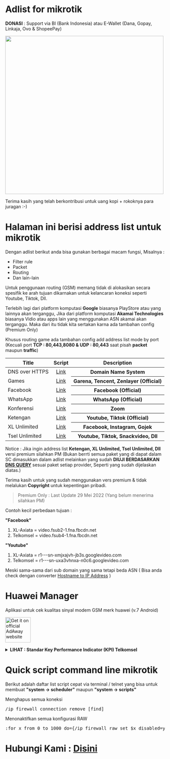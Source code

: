 # Adlist for mikrotik

<b>DONASI</b> : Support via BI (Bank Indonesia) atau E-Wallet (Dana, Gopay, Linkaja, Ovo & ShopeePay)

<img src="https://user-images.githubusercontent.com/94752371/166851078-7768997c-42dd-4cdf-b094-8fb590107a47.png" height="500" style="max-width: 100%;">

Terima kasih yang telah berkontribusi untuk uang kopi + rokoknya para juragan :-)

# Halaman ini berisi address list untuk mikrotik
Dengan adlist berikut anda bisa gunakan berbagai macam fungsi, Misalnya :
   * Filter rule 
   * Packet
   * Routing
   * Dan lain-lain

Untuk penggunaan routing (GSM) memang tidak di alokasikan secara spesifik ke arah tujuan dikarnakan untuk kelancaran koneksi seperti Youtube, Tiktok, Dll.

Terlebih lagi dari platform komputasi <b>Google</b> biasanya PlayStore atau yang lainnya akan terganggu, Jika dari platform komputasi <b>Akamai Technologies</b> biasanya Vidio atau apps lain yang menggunakan ASN akamai akan terganggu. Maka dari itu tidak kita sertakan karna ada tambahan config (Premium Only)

Khusus routing game ada tambahan config add address list mode by port (Kecuali port <b>TCP : 80,443,8080 & UDP : 80,443</b> saat pisah <b>packet</b> maupun <b>traffic</b>)

<table>
<thead>
<tr>
<th align="center">Title</th>
<th align="center">Script</th>
<th align="center">Description</th>
</tr>
</thead>
<tbody>
<tr>
<td>DNS over HTTPS</td>
<td align="center"><a href="https://github.com/fandagroupofficial/mikrotik/raw/main/adlist-doh" rel="nofollow">Link</a></td>
<th align="center">Domain Name System</th>
</tr>
<tr>
<td>Games</td>
<td align="center"><a href="https://raw.githubusercontent.com/fandagroupofficial/mikrotik/main/adlist-games" rel="nofollow">Link</a></td>
<th align="center">Garena, Tencent, Zenlayer (Official)</th>
</tr>
<tr>
<td>Facebook</td>
<td align="center"><a href="https://github.com/fandagroupofficial/mikrotik/raw/main/adlist-facebook" rel="nofollow">Link</a></td>
<th align="center">Facebook (Official)</th>
</tr>
<tr>
<td>WhatsApp</td>
<td align="center"><a href="https://github.com/fandagroupofficial/mikrotik/raw/main/adlist-whatsapp" rel="nofollow">Link</a></td>
<th align="center">WhatsApp (Official)</th>
</tr>
<tr>
<td>Konferensi</td>
<td align="center"><a href="https://raw.githubusercontent.com/fandagroupofficial/mikrotik/main/adlist-zoom" rel="nofollow">Link</a></td>
<th align="center">Zoom</th>
</tr>
<tr>
<td>Ketengan</td>
<td align="center"><a href="https://github.com/fandagroupofficial/mikrotik/raw/main/adlist-ketengan" rel="nofollow">Link</a></td>
<th align="center">Youtube, Tiktok (Official)</th>
</tr>
<tr>
<td>XL Unlimited</td>
<td align="center"><a href="https://github.com/fandagroupofficial/mikrotik/raw/main/adlist-xl-unlimited" rel="nofollow">Link</a></td>
<th align="center">Facebook, Instagram, Gojek</th>
</tr>
<tr>
<td>Tsel Unlimited</td>
<td align="center"><a href="https://github.com/fandagroupofficial/mikrotik/raw/main/adlist-tsel-unlimited" rel="nofollow">Link</a></td>
<th align="center">Youtube, Tiktok, Snackvideo, Dll</th>
</tr>
</tbody>
</table>

<p>Notice : Jika ingin address list <b>Ketengan, XL Unlimited, Tsel Unlimited, Dll</b> versi premium silahkan PM (Bukan berrti semua paket yang di dapat dalam SC dimasukkan dalam adlist melainkan yang sudah <b>DIUJI BERDASARKAN <a href="https://whatismyipaddress.com/hostname-ip" rel="nofollow">DNS QUERY</a></b> sesuai paket setiap provider, Seperti yang sudah dijelaskan diatas.)

Terima kasih untuk yang sudah menggunakan vers premium & tidak melalukan <b>Copyright</b> untuk kepentingan pribadi.

<p><blockquote>Premium Only : Last Update 29 Mei 2022 (Yang belum menerima silahkan PM)</blockquote></p>
  
Contoh kecil perbedaan tujuan :

<b>"Facebook"</b>
1. XL-Axiata = video.fsub2-1.fna.fbcdn.net
2. Telkomsel = video.fsub4-1.fna.fbcdn.net

<b>"Youtube"</b>
1. XL-Axiata = r1---sn-xmjxajvh-jb3s.googlevideo.com
2. Telkomsel = r1---sn-uxa3vhnxa-n0c6.googlevideo.com

Meski sama-sama dari sub domain yang sama tetapi beda ASN ( Bisa anda check dengan converter <a href="https://whatismyipaddress.com/hostname-ip" rel="nofollow">Hostname to IP Address</a> )

# Huawei Manager
Aplikasi untuk cek kualitas sinyal modem GSM merk huawei (v.7 Android)
<p dir="auto"><a href="https://www.mediafire.com/file/p8symlayaelcrl9/Huawei_Manager_7_English.apk/file" rel="nofollow"><img src="https://user-images.githubusercontent.com/94752371/169036676-13f98de5-c789-4ebc-a4e9-2423690d008e.png" alt="Get it on official AdAway website" height="80" style="max-width: 100%;"></a></p>

<details>
  <summary><b> LIHAT : Standar Key Performance Indicator (KPI) Telkomsel</b></summary>
<p dir="auto"><a target="_blank" rel="noopener noreferrer" href="https://raw.githubusercontent.com/fandagroupofficial/mikrotik/main/Standar%20KPI%20Tsel.png"><img src="https://raw.githubusercontent.com/fandagroupofficial/mikrotik/main/Standar%20KPI%20Tsel.png" style="max-width: 100%;"></a></p>
</details>

# Quick script command line mikrotik

Berikut adalah daftar list script cepat via terminal / telnet yang bisa untuk membuat <b>"system -> scheduler"</b> maupun <b>"system -> scripts"</b>

Menghapus semua koneksi 
<div class="snippet-clipboard-content notranslate position-relative overflow-auto" data-snippet-clipboard-copy-content="/ip firewall connection remove [find]"><pre>/ip firewall connection remove [find]</pre></div>

Menonaktifkan semua konfigurasi RAW 
<div class="snippet-clipboard-content notranslate position-relative overflow-auto" data-snippet-clipboard-copy-content=":for x from 0 to 1000 do={/ip firewall raw set $x disabled=yes}"><pre>:for x from 0 to 1000 do={/ip firewall raw set $x disabled=yes}</pre></div>

# Hubungi Kami : <a href="https://linktr.ee/fandagroup" target="_blank" class="text-bold">Disini</a>
